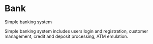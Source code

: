 # Bank
Simple banking system

Simple banking system includes users login and registration, customer management, credit and deposit processing, ATM emulation.
